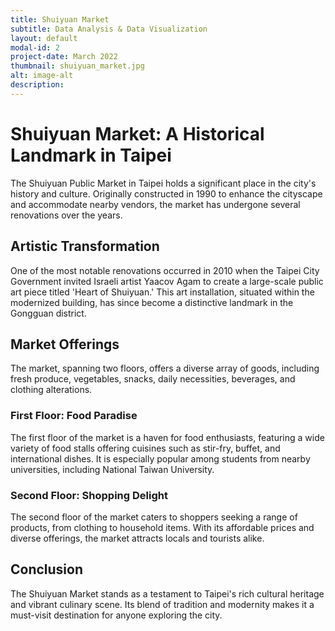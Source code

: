 ```yaml
---
title: Shuiyuan Market
subtitle: Data Analysis & Data Visualization
layout: default
modal-id: 2
project-date: March 2022
thumbnail: shuiyuan_market.jpg
alt: image-alt
description: 
---
```

# Shuiyuan Market: A Historical Landmark in Taipei

The Shuiyuan Public Market in Taipei holds a significant place in the city's history and culture. Originally constructed in 1990 to enhance the cityscape and accommodate nearby vendors, the market has undergone several renovations over the years. 

## Artistic Transformation

One of the most notable renovations occurred in 2010 when the Taipei City Government invited Israeli artist Yaacov Agam to create a large-scale public art piece titled 'Heart of Shuiyuan.' This art installation, situated within the modernized building, has since become a distinctive landmark in the Gongguan district.

## Market Offerings

The market, spanning two floors, offers a diverse array of goods, including fresh produce, vegetables, snacks, daily necessities, beverages, and clothing alterations. 

### First Floor: Food Paradise

The first floor of the market is a haven for food enthusiasts, featuring a wide variety of food stalls offering cuisines such as stir-fry, buffet, and international dishes. It is especially popular among students from nearby universities, including National Taiwan University.

### Second Floor: Shopping Delight

The second floor of the market caters to shoppers seeking a range of products, from clothing to household items. With its affordable prices and diverse offerings, the market attracts locals and tourists alike.

## Conclusion

The Shuiyuan Market stands as a testament to Taipei's rich cultural heritage and vibrant culinary scene. Its blend of tradition and modernity makes it a must-visit destination for anyone exploring the city.